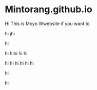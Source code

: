 # Mintorang.github.io
HI This is  Moyo Wwebsite if you want to 

hi
jhi

hi

hi
hihi
hi
hi

hi
hi
hi
hi
hi
hi

hi

hi
